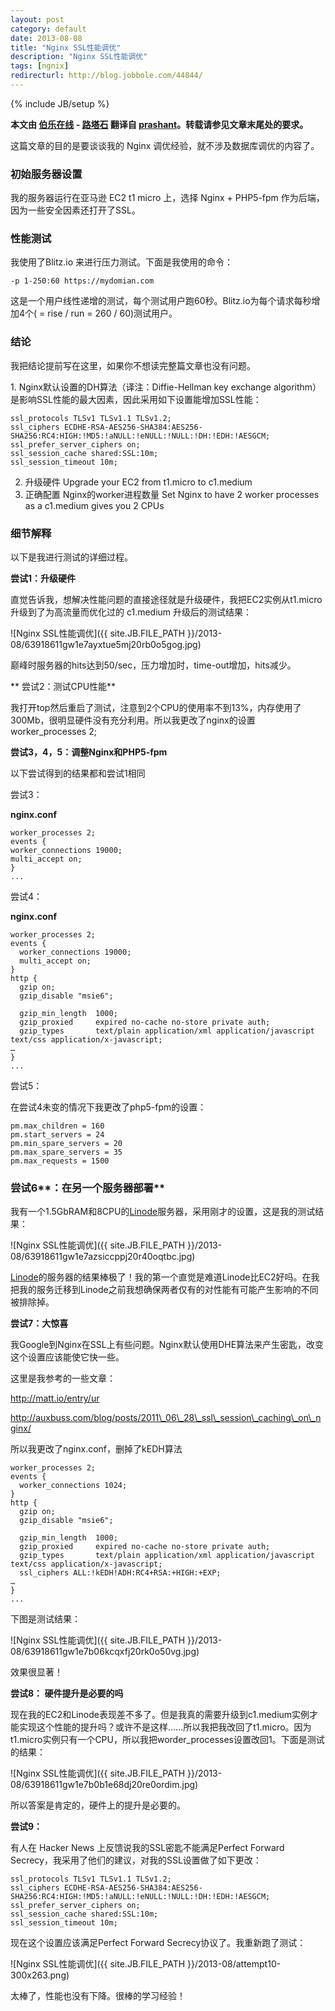 ```yaml
---
layout: post
category: default
date: 2013-08-08
title: "Nginx SSL性能调优"
description: "Nginx SSL性能调优"
tags: [ngnix]
redirecturl: http://blog.jobbole.com/44844/
---
```

{% include JB/setup %}

**本文由 [伯乐在线](http://blog.jobbole.com) - [路塔石](http://blog.jobbole.com/author/%e8%b7%af%e5%a1%94%e7%9f%b3/)
翻译自 [prashant](http://techsamurais.com/?p=1384)。转载请参见文章末尾处的要求。**

这篇文章的目的是要谈谈我的 Nginx 调优经验，就不涉及数据库调优的内容了。

### 初始服务器设置

我的服务器运行在亚马逊 EC2 t1 micro 上，选择 Nginx + PHP5-fpm 作为后端，因为一些安全因素还打开了SSL。

### 性能测试

我使用了Blitz.io 来进行压力测试。下面是我使用的命令：

    -p 1-250:60 https://mydomian.com

这是一个用户线性递增的测试，每个测试用户跑60秒。Blitz.io为每个请求每秒增加4个( = rise / run = 260 / 60)测试用户。

### 结论

我把结论提前写在这里，如果你不想读完整篇文章也没有问题。

​1. Nginx默认设置的DH算法（译注：Diffie-Hellman key exchange algorithm）是影响SSL性能的最大因素，因此采用如下设置能增加SSL性能：

    ssl_protocols TLSv1 TLSv1.1 TLSv1.2;
    ssl_ciphers ECDHE-RSA-AES256-SHA384:AES256-SHA256:RC4:HIGH:!MD5:!aNULL:!eNULL:!NULL:!DH:!EDH:!AESGCM;
    ssl_prefer_server_ciphers on;
    ssl_session_cache shared:SSL:10m;
    ssl_session_timeout 10m;

2.  升级硬件 Upgrade your EC2 from t1.micro to c1.medium
3.  正确配置 Nginx的worker进程数量 Set Nginx to have 2 worker processes as a c1.medium gives you 2 CPUs

### 细节解释

以下是我进行测试的详细过程。

**尝试1：升级硬件**

直觉告诉我，想解决性能问题的直接途径就是升级硬件，我把EC2实例从t1.micro升级到了为高流量而优化过的 c1.medium 升级后的测试结果：

![Nginx SSL性能调优]({{ site.JB.FILE_PATH }}/2013-08/63918611gw1e7ayxtue5mj20rb0o5gog.jpg)

巅峰时服务器的hits达到50/sec，压力增加时，time-out增加，hits减少。

** 尝试2：测试CPU性能**

我打开top然后重启了测试，注意到2个CPU的使用率不到13%，内存使用了300Mb，很明显硬件没有充分利用。所以我更改了nginx的设置 worker\_processes 2;

**尝试3，4，5：调整Nginx和PHP5-fpm**

以下尝试得到的结果都和尝试1相同

尝试3：

**nginx.conf**

    worker_processes 2;
    events {
    worker_connections 19000;
    multi_accept on;
    }
    ...

尝试4：

**nginx.conf**

    worker_processes 2;
    events {
      worker_connections 19000;
      multi_accept on;
    }
    http { 
      gzip on;
      gzip_disable "msie6";
     
      gzip_min_length  1000;
      gzip_proxied     expired no-cache no-store private auth;
      gzip_types       text/plain application/xml application/javascript text/css application/x-javascript;
    …
    }
    ...

尝试5：

在尝试4未变的情况下我更改了php5-fpm的设置：

    pm.max_children = 160
    pm.start_servers = 24
    pm.min_spare_servers = 20
    pm.max_spare_servers = 35
    pm.max_requests = 1500

### **尝试6****：在另一个服务器部署**

我有一个1.5GbRAM和8CPU的[Linode](http://blog.jobbole.com/go/linode/ "Linode")服务器，采用刚才的设置，这是我的测试结果：

![Nginx SSL性能调优]({{ site.JB.FILE_PATH }}/2013-08/63918611gw1e7azsiccppj20r40oqtbc.jpg)

[Linode](http://blog.jobbole.com/go/linode/ "Linode")的服务器的结果棒极了！我的第一个直觉是难道Linode比EC2好吗。在我把我的服务迁移到Linode之前我想确保两者仅有的对性能有可能产生影响的不同被排除掉。

**尝试7：大惊喜**

我Google到Nginx在SSL上有些问题。Nginx默认使用DHE算法来产生密匙，改变这个设置应该能使它快一些。

这里是我参考的一些文章：

http://matt.io/entry/ur

http://auxbuss.com/blog/posts/2011\_06\_28\_ssl\_session\_caching\_on\_nginx/

所以我更改了nginx.conf，删掉了kEDH算法

    worker_processes 2;
    events {
      worker_connections 1024;
    }
    http { 
      gzip on;
      gzip_disable "msie6";
     
      gzip_min_length  1000;
      gzip_proxied     expired no-cache no-store private auth;
      gzip_types       text/plain application/xml application/javascript text/css application/x-javascript;
      ssl_ciphers ALL:!kEDH!ADH:RC4+RSA:+HIGH:+EXP; 
    …
    }
    ...

下图是测试结果：

![Nginx SSL性能调优]({{ site.JB.FILE_PATH }}/2013-08/63918611gw1e7b06kcqxfj20rk0o50vg.jpg)

效果很显著！

**尝试8： 硬件提升是必要的吗**

现在我的EC2和Linode表现差不多了。但是我真的需要升级到c1.medium实例才能实现这个性能的提升吗？或许不是这样……所以我把我改回了t1.micro。因为t1.micro实例只有一个CPU，所以我把worder\_processes设置改回1。下面是测试的结果：

![Nginx SSL性能调优]({{ site.JB.FILE_PATH }}/2013-08/63918611gw1e7b0b1e68dj20re0ordim.jpg)

所以答案是肯定的，硬件上的提升是必要的。

**尝试9：**

有人在 Hacker News 上反馈说我的SSL密匙不能满足Perfect Forward Secrecy，我采用了他们的建议，对我的SSL设置做了如下更改：

    ssl_protocols TLSv1 TLSv1.1 TLSv1.2;
    ssl_ciphers ECDHE-RSA-AES256-SHA384:AES256-SHA256:RC4:HIGH:!MD5:!aNULL:!eNULL:!NULL:!DH:!EDH:!AESGCM;
    ssl_prefer_server_ciphers on;
    ssl_session_cache shared:SSL:10m;
    ssl_session_timeout 10m;

现在这个设置应该满足Perfect Forward Secrecy协议了。我重新跑了测试：

![Nginx SSL性能调优]({{ site.JB.FILE_PATH }}/2013-08/attempt10-300x263.png)

太棒了，性能也没有下降。很棒的学习经验！
